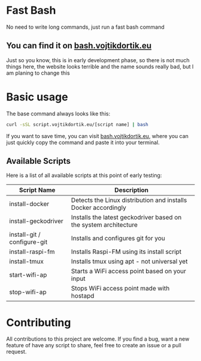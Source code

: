# Fast Bash
No need to write long commands, just run a fast bash command

## You can find it on [bash.vojtikdortik.eu](https://bash.vojtikdortik.eu/)

Just so you know, this is in early development phase, so there is not much things here, the website looks terrible and the name sounds really bad, but I am planing to change this

# Basic usage

The base command always looks like this:

```bash
curl -sSL script.vojtikdortik.eu/[script name] | bash
```

If you want to save time, you can visit [bash.vojtikdortik.eu](https://bash.vojtikdortik.eu/), where you can just quickly copy the command and paste it into your terminal.

## Available Scripts

Here is a list of all available scripts at this point of early testing:

| Script Name | Description |
| --- | --- |
| install-docker | Detects the Linux distribution and installs Docker accordingly |
| install-geckodriver | Installs the latest geckodriver based on the system architecture |
| install-git / configure-git | Installs and configures git for you |
| install-raspi-fm | Installs Raspi-FM using its install script |
| install-tmux | Installs tmux using apt - not universal yet |
| start-wifi-ap | Starts a WiFi access point based on your input |
| stop-wifi-ap | Stops WiFi access point made with hostapd |


# Contributing

All contributions to this project are welcome. 
If you find a bug, want a new feature of have any script to share, feel free to create an issue or a pull request.


